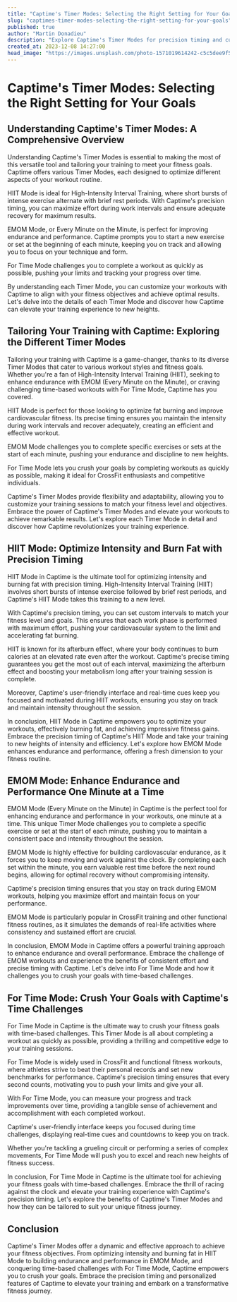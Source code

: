 ```yaml
---
title: "Captime's Timer Modes: Selecting the Right Setting for Your Goals"
slug: "captimes-timer-modes-selecting-the-right-setting-for-your-goals"
published: true
author: "Martin Donadieu"
description: "Explore Captime's Timer Modes for precision timing and customized workouts. From HIIT to EMOM and For Time challenges, achieve your fitness goals with ease and efficiency. Elevate your training experience with Captime's innovative features."
created_at: 2023-12-08 14:27:00
head_image: "https://images.unsplash.com/photo-1571019614242-c5c5dee9f50b?ixlib=rb-4.0.3&q=85&fm=jpg&crop=entropy&cs=srgb&w=1200"
---
```


# Captime's Timer Modes: Selecting the Right Setting for Your Goals

## Understanding Captime's Timer Modes: A Comprehensive Overview

Understanding Captime's Timer Modes is essential to making the most of this versatile tool and tailoring your training to meet your fitness goals. Captime offers various Timer Modes, each designed to optimize different aspects of your workout routine.

HIIT Mode is ideal for High-Intensity Interval Training, where short bursts of intense exercise alternate with brief rest periods. With Captime's precision timing, you can maximize effort during work intervals and ensure adequate recovery for maximum results.

EMOM Mode, or Every Minute on the Minute, is perfect for improving endurance and performance. Captime prompts you to start a new exercise or set at the beginning of each minute, keeping you on track and allowing you to focus on your technique and form.

For Time Mode challenges you to complete a workout as quickly as possible, pushing your limits and tracking your progress over time.

By understanding each Timer Mode, you can customize your workouts with Captime to align with your fitness objectives and achieve optimal results. Let's delve into the details of each Timer Mode and discover how Captime can elevate your training experience to new heights.

## Tailoring Your Training with Captime: Exploring the Different Timer Modes

Tailoring your training with Captime is a game-changer, thanks to its diverse Timer Modes that cater to various workout styles and fitness goals. Whether you're a fan of High-Intensity Interval Training (HIIT), seeking to enhance endurance with EMOM (Every Minute on the Minute), or craving challenging time-based workouts with For Time Mode, Captime has you covered.

HIIT Mode is perfect for those looking to optimize fat burning and improve cardiovascular fitness. Its precise timing ensures you maintain the intensity during work intervals and recover adequately, creating an efficient and effective workout.

EMOM Mode challenges you to complete specific exercises or sets at the start of each minute, pushing your endurance and discipline to new heights.

For Time Mode lets you crush your goals by completing workouts as quickly as possible, making it ideal for CrossFit enthusiasts and competitive individuals.

Captime's Timer Modes provide flexibility and adaptability, allowing you to customize your training sessions to match your fitness level and objectives. Embrace the power of Captime's Timer Modes and elevate your workouts to achieve remarkable results. Let's explore each Timer Mode in detail and discover how Captime revolutionizes your training experience.

## HIIT Mode: Optimize Intensity and Burn Fat with Precision Timing

HIIT Mode in Captime is the ultimate tool for optimizing intensity and burning fat with precision timing. High-Intensity Interval Training (HIIT) involves short bursts of intense exercise followed by brief rest periods, and Captime's HIIT Mode takes this training to a new level.

With Captime's precision timing, you can set custom intervals to match your fitness level and goals. This ensures that each work phase is performed with maximum effort, pushing your cardiovascular system to the limit and accelerating fat burning.

HIIT is known for its afterburn effect, where your body continues to burn calories at an elevated rate even after the workout. Captime's precise timing guarantees you get the most out of each interval, maximizing the afterburn effect and boosting your metabolism long after your training session is complete.

Moreover, Captime's user-friendly interface and real-time cues keep you focused and motivated during HIIT workouts, ensuring you stay on track and maintain intensity throughout the session.

In conclusion, HIIT Mode in Captime empowers you to optimize your workouts, effectively burning fat, and achieving impressive fitness gains. Embrace the precision timing of Captime's HIIT Mode and take your training to new heights of intensity and efficiency. Let's explore how EMOM Mode enhances endurance and performance, offering a fresh dimension to your fitness routine.

## EMOM Mode: Enhance Endurance and Performance One Minute at a Time

EMOM Mode (Every Minute on the Minute) in Captime is the perfect tool for enhancing endurance and performance in your workouts, one minute at a time. This unique Timer Mode challenges you to complete a specific exercise or set at the start of each minute, pushing you to maintain a consistent pace and intensity throughout the session.

EMOM Mode is highly effective for building cardiovascular endurance, as it forces you to keep moving and work against the clock. By completing each set within the minute, you earn valuable rest time before the next round begins, allowing for optimal recovery without compromising intensity.

Captime's precision timing ensures that you stay on track during EMOM workouts, helping you maximize effort and maintain focus on your performance.

EMOM Mode is particularly popular in CrossFit training and other functional fitness routines, as it simulates the demands of real-life activities where consistency and sustained effort are crucial.

In conclusion, EMOM Mode in Captime offers a powerful training approach to enhance endurance and overall performance. Embrace the challenge of EMOM workouts and experience the benefits of consistent effort and precise timing with Captime. Let's delve into For Time Mode and how it challenges you to crush your goals with time-based challenges.

## For Time Mode: Crush Your Goals with Captime's Time Challenges

For Time Mode in Captime is the ultimate way to crush your fitness goals with time-based challenges. This Timer Mode is all about completing a workout as quickly as possible, providing a thrilling and competitive edge to your training sessions.

For Time Mode is widely used in CrossFit and functional fitness workouts, where athletes strive to beat their personal records and set new benchmarks for performance. Captime's precision timing ensures that every second counts, motivating you to push your limits and give your all.

With For Time Mode, you can measure your progress and track improvements over time, providing a tangible sense of achievement and accomplishment with each completed workout.

Captime's user-friendly interface keeps you focused during time challenges, displaying real-time cues and countdowns to keep you on track.

Whether you're tackling a grueling circuit or performing a series of complex movements, For Time Mode will push you to excel and reach new heights of fitness success.

In conclusion, For Time Mode in Captime is the ultimate tool for achieving your fitness goals with time-based challenges. Embrace the thrill of racing against the clock and elevate your training experience with Captime's precision timing. Let's explore the benefits of Captime's Timer Modes and how they can be tailored to suit your unique fitness journey.

## Conclusion

Captime's Timer Modes offer a dynamic and effective approach to achieve your fitness objectives. From optimizing intensity and burning fat in HIIT Mode to building endurance and performance in EMOM Mode, and conquering time-based challenges with For Time Mode, Captime empowers you to crush your goals. Embrace the precision timing and personalized features of Captime to elevate your training and embark on a transformative fitness journey.
